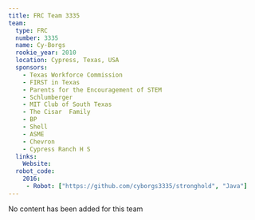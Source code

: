 ```yaml
---
title: FRC Team 3335
team:
  type: FRC
  number: 3335
  name: Cy-Borgs
  rookie_year: 2010
  location: Cypress, Texas, USA
  sponsors:
    - Texas Workforce Commission
    - FIRST in Texas
    - Parents for the Encouragement of STEM
    - Schlumberger
    - MIT Club of South Texas
    - The Cisar  Family
    - BP
    - Shell
    - ASME
    - Chevron
    - Cypress Ranch H S
  links:
    Website: 
  robot_code:
    2016:
     - Robot: ["https://github.com/cyborgs3335/stronghold", "Java"]
---
```

No content has been added for this team
